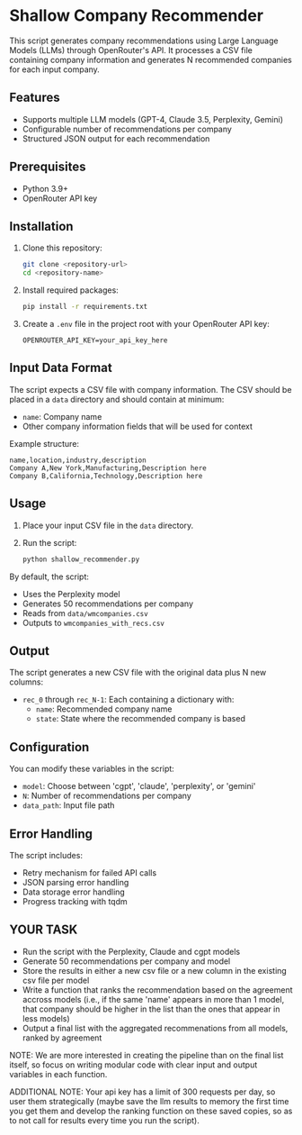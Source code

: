 # Shallow Company Recommender

This script generates company recommendations using Large Language Models (LLMs) through OpenRouter's API. It processes a CSV file containing company information and generates N recommended companies for each input company.

## Features

- Supports multiple LLM models (GPT-4, Claude 3.5, Perplexity, Gemini)
- Configurable number of recommendations per company
- Structured JSON output for each recommendation

## Prerequisites

- Python 3.9+
- OpenRouter API key

## Installation

1. Clone this repository:
   ```bash
   git clone <repository-url>
   cd <repository-name>
   ```

2. Install required packages:
   ```bash
   pip install -r requirements.txt
   ```

3. Create a `.env` file in the project root with your OpenRouter API key:
   ```plaintext
   OPENROUTER_API_KEY=your_api_key_here
   ```

## Input Data Format

The script expects a CSV file with company information. The CSV should be placed in a `data` directory and should contain at minimum:
- `name`: Company name
- Other company information fields that will be used for context

Example structure:
```csv
name,location,industry,description
Company A,New York,Manufacturing,Description here
Company B,California,Technology,Description here
```

## Usage

1. Place your input CSV file in the `data` directory.

2. Run the script:
   ```bash
   python shallow_recommender.py
   ```

By default, the script:
- Uses the Perplexity model
- Generates 50 recommendations per company
- Reads from `data/wmcompanies.csv`
- Outputs to `wmcompanies_with_recs.csv`

## Output

The script generates a new CSV file with the original data plus N new columns:
- `rec_0` through `rec_N-1`: Each containing a dictionary with:
  - `name`: Recommended company name
  - `state`: State where the recommended company is based

## Configuration

You can modify these variables in the script:
- `model`: Choose between 'cgpt', 'claude', 'perplexity', or 'gemini'
- `N`: Number of recommendations per company
- `data_path`: Input file path

## Error Handling

The script includes:
- Retry mechanism for failed API calls
- JSON parsing error handling
- Data storage error handling
- Progress tracking with tqdm

## YOUR TASK

- Run the script with the Perplexity, Claude and cgpt models
- Generate 50 recommendations per company and model
- Store the results in either a new csv file or a new column in the existing csv file per model
- Write a function that ranks the recommendation based on the agreement accross models (i.e., if the same 'name' appears in 
    more than 1 model, that company should be higher in the list than the ones that appear in less models)
- Output a final list with the aggregated recommenations from all models, ranked by agreement

NOTE: We are more interested in creating the pipeline than on the final list itself, so focus on writing modular code with clear input and output 
variables in each function.

ADDITIONAL NOTE: Your api key has a limit of 300 requests per day, so user them strategically (maybe save the llm results to memory the first time you get them and develop the ranking function on these saved copies, so as to not call for results every time you run the script).
